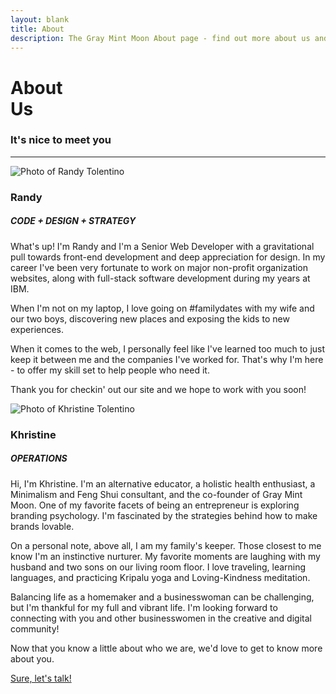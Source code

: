 ```yaml
---
layout: blank
title: About
description: The Gray Mint Moon About page - find out more about us and why we're excited to offer web design and web development services to indie businesses, community influencers, and forward-thinkers.
---
```

<div class="row_md row_trim_bottom">
	<div class="text_center">
		<h1 class="page_title">About<br><span class="page_title_second">Us</span></h1>
		<h3 class="page_subtitle">It's nice to meet you</h3>
		<hr class="divider_red">
	</div>
</div>
<div class="row row_bottom_space">
	<div class="container_xl">
		<div class="column_half">
			<div class="column_half_block">
				<img class="img_full img_bottom_space" src="{{site.url}}/assets/ran_tolentino.png" alt="Photo of Randy Tolentino">
				<h3 class="text_center text_regular">Randy</h3>
				<h5 class="text_center">CODE + DESIGN + STRATEGY</h5>
				<p class="text_light">What's up! I'm Randy and I'm a Senior Web Developer with a gravitational pull towards front-end development and deep appreciation for design. In my career I've been very fortunate to work on major non-profit organization websites, along with full-stack software development during my years at IBM.</p>
				<p class='text_light'>When I'm not on my laptop, I love going on #familydates with my wife and our two boys, discovering new places and exposing the kids to new experiences.</p>
				<p class='text_light'>When it comes to the web, I personally feel like I've learned too much to just keep it between me and the companies I've worked for. That's why I'm here - to offer my skill set to help people who need it.</p>
				<p class='text_light'>Thank you for checkin' out our site and we hope to work with you soon!</p>
			</div>
			<div class="column_half_block">
				<img class="img_full img_bottom_space" src="{{site.url}}/assets/khris_tolentino.png" alt="Photo of Khristine Tolentino">
				<h3 class="text_center text_regular">Khristine</h3>
				<h5 class="text_center">OPERATIONS</h5>
				<p class="text_light">Hi, I'm Khristine. I'm an alternative educator, a holistic health enthusiast, a Minimalism and Feng Shui consultant, and the co-founder of Gray Mint Moon. One of my favorite facets of being an entrepreneur is exploring branding psychology. I'm fascinated by the strategies behind how to make brands lovable.</p>
				<p class="text_light">On a personal note, above all, I am my family's keeper. Those closest to me know I'm an instinctive nurturer. My favorite moments are laughing with my husband and two sons on our living room floor. I love traveling, learning languages, and practicing Kripalu yoga and Loving-Kindness meditation.</p>
				<p class="text_light">Balancing life as a homemaker and a businesswoman can be challenging, but I'm thankful for my full and vibrant life. I'm looking forward to connecting with you and other businesswomen in the creative and digital community!</p>
			</div>
		</div>
		<div class="row_sm">
		<div class="container_lg text_center">
			<p>Now that you know a little about who we are, we'd love to get to know more about you.</p>
			<p><a class="text_margin_top page_submit text_dark" href="/contact">Sure, let's talk!</a></p>
		</div>
		</div>
	</div>
</div>